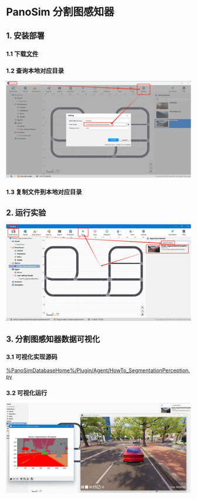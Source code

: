 # PanoSim 分割图感知器

## 1. 安装部署

### 1.1 下载[文件](./PanoSimDatabase)

### 1.2 查询本地对应目录
![image](../../../Bus/ego/docs/images/folder.jpg)

### 1.3 复制文件到本地对应目录

## 2. 运行实验
![image](docs/images/open.jpg)


## 3. 分割图感知器数据可视化

### 3.1 可视化实现源码
[%PanoSimDatabaseHome%/Plugin/Agent/HowTo_SegmentationPerception.py](PanoSimDatabase/Plugin/Agent/HowTo_SegmentationPerception.py)

### 3.2 可视化运行
![image](docs/images/visualization.jpg)
